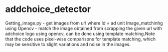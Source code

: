 # addchoice_detector
Getting_image.py - get images from url where Id = ad unit
Image_matchinhg using Opencv - match the image obtained from scrapping the given url with adchoice logo using opencv, can be done using template matching.Note that the code uses pixel-wise comparisons for template matching, which may be sensitive to slight variations and noise in the images.
